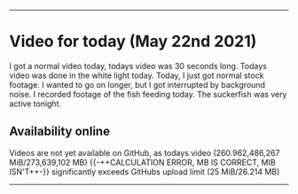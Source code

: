 
***

# Video for today (May 22nd 2021)

I got a normal video today, todays video was 30 seconds long. Todays video was done in the white light today. Today, I just got normal stock footage. I wanted to go on longer, but I got interrupted by background noise. I recorded footage of the fish feeding today. The suckerfish was very active tonight. <!-- The fish are still doing well, and I am considering doing something about the other family tank, as it has gone pretty unnoticed by everyone other than the family member who has them. People in the family have been feeding the fish but not logging it, I am taking their word, but I hope to improve the log system. !-->

## Availability online

Videos are not yet available on GitHub, as todays video (260.962,486,267 MiB/273,639,102 MB) {{-++CALCULATION ERROR, MB IS CORRECT, MIB ISN'T++-}} significantly exceeds GitHubs upload limit (25 MiB/26.214 MB)

***

